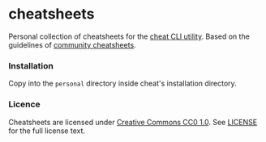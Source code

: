 # cheatsheets
Personal collection of cheatsheets for the [cheat CLI utility](https://github.com/cheat/cheat).
Based on the guidelines of [community cheatsheets](https://github.com/cheat/cheatsheets).

### Installation
Copy into the `personal` directory inside cheat's installation directory.

### Licence
Cheatsheets are licensed under [Creative Commons CC0 1.0](https://creativecommons.org/publicdomain/zero/1.0/legalcode). See [LICENSE](https://github.com/bantheadmin/cheatsheets/blob/main/.github/README.md) for the full license text.
